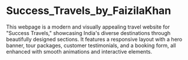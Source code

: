 # Success_Travels_by_FaizilaKhan
This webpage is a modern and visually appealing travel website for "Success Travels," showcasing India's diverse destinations through beautifully designed sections. It features a responsive layout with a hero banner, tour packages, customer testimonials, and a booking form, all enhanced with smooth animations and interactive elements. 

